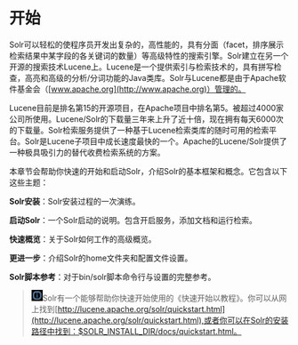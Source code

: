 # 开始
Solr可以轻松的使程序员开发出复杂的，高性能的，具有分面（facet，排序展示检索结果中某字段的各关键词的数量）等高级特性的搜索引擎。Solr建立在另一个开源的搜索技术Lucene上。Lucene是一个提供索引与检索技术的，具有拼写检查，高亮和高级的分析/分词功能的Java类库。Solr与Lucene都是由于Apache软件基金会（[www.apache.org](http://www.apache.org)）管理的。

Lucene目前是排名第15的开源项目，在Apache项目中排名第5。被超过4000家公司所使用。Lucene/Solr的下载量三年来上升了近十倍，现在拥有每天6000次的下载量。Solr检索服务提供了一种基于Lucene检索类库的随时可用的检索平台。Solr是Lucene子项目中成长速度最快的一个。Apache的Lucene/Solr提供了一种极具吸引力的替代收费检索系统的方案。

本章节会帮助你快速的开始和启动Solr，介绍Solr的基本框架和概念。它包含以下这些主题：

**Solr安装**：Solr安装过程的一次演练。

**启动Solr**：一个Solr启动的说明。包含开启服务，添加文档和运行检索。

**快速概览**：关于Solr如何工作的高级概览。

**更进一步**：介绍Solr的home文件夹和配置文件设置。

**Solr脚本参考**：对于bin/solr脚本命令行与设置的完整参考。


>![](../img/info-img.png)Solr有一个能够帮助你快速开始使用的《快速开始以教程》。你可以从网上找到[http://lucene.apache.org/solr/quickstart.html](http://lucene.apache.org/solr/quickstart.html),或者你可以在Solr的安装路径中找到：$SOLR_INSTALL_DIR/docs/quickstart.html。